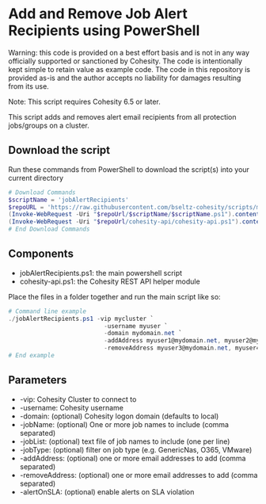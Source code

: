 # Add and Remove Job Alert Recipients using PowerShell

Warning: this code is provided on a best effort basis and is not in any way officially supported or sanctioned by Cohesity. The code is intentionally kept simple to retain value as example code. The code in this repository is provided as-is and the author accepts no liability for damages resulting from its use.

Note: This script requires Cohesity 6.5 or later.

This script adds and removes alert email recipients from all protection jobs/groups on a cluster.

## Download the script

Run these commands from PowerShell to download the script(s) into your current directory

```powershell
# Download Commands
$scriptName = 'jobAlertRecipients'
$repoURL = 'https://raw.githubusercontent.com/bseltz-cohesity/scripts/master/powershell'
(Invoke-WebRequest -Uri "$repoUrl/$scriptName/$scriptName.ps1").content | Out-File "$scriptName.ps1"; (Get-Content "$scriptName.ps1") | Set-Content "$scriptName.ps1"
(Invoke-WebRequest -Uri "$repoUrl/cohesity-api/cohesity-api.ps1").content | Out-File cohesity-api.ps1; (Get-Content cohesity-api.ps1) | Set-Content cohesity-api.ps1
# End Download Commands
```

## Components

* jobAlertRecipients.ps1: the main powershell script
* cohesity-api.ps1: the Cohesity REST API helper module

Place the files in a folder together and run the main script like so:

```powershell
# Command line example
./jobAlertRecipients.ps1 -vip mycluster `
                           -username myuser `
                           -domain mydomain.net `
                           -addAddress myuser1@mydomain.net, myuser2@mydomain.net `
                           -removeAddress myuser3@mydomain.net, myuser4@mydomain.net
# End example
```

## Parameters

* -vip: Cohesity Cluster to connect to
* -username: Cohesity username
* -domain: (optional) Cohesity logon domain (defaults to local)
* -jobName: (optional) One or more job names to include (comma separated)
* -jobList: (optional) text file of job names to include (one per line)
* -jobType: (optional) filter on job type (e.g. GenericNas, O365, VMware)
* -addAddress: (optional) one or more email addresses to add (comma separated)
* -removeAddress: (optional) one or more email addresses to add (comma separated)
* -alertOnSLA: (optional) enable alerts on SLA violation  
